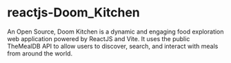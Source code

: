 # reactjs-Doom_Kitchen
An Open Source, Doom Kitchen is a dynamic and engaging food exploration web application powered by ReactJS and Vite. It uses the public TheMealDB API to allow users to discover, search, and interact with meals from around the world.
